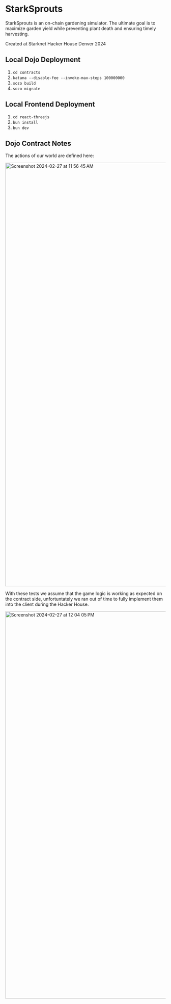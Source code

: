 # StarkSprouts

StarkSprouts is an on-chain gardening simulator. The ultimate goal is to maximize garden yield while preventing plant death and ensuring timely harvesting.

Created at Starknet Hacker House Denver 2024


## Local Dojo Deployment 

1. ``` cd contracts ```
2. ``` katana --disable-fee --invoke-max-steps 100000000 ```
3. ``` sozo build ```
4. ``` sozo migrate ```

## Local Frontend Deployment 

1. ``` cd react-threejs ```
2. ``` bun install ```
3. ``` bun dev ```

## Dojo Contract Notes 

The actions of our world are defined here:

<img width="1329" alt="Screenshot 2024-02-27 at 11 56 45 AM" src="https://github.com/StarkSprouts/StarkSprouts/assets/96356887/81f46aeb-e9d4-4310-aa24-a8e3f49881f3">

With these tests we assume that the game logic is working as expected on the contract side, unfortuntately we ran out of time to fully implement them into the client during the Hacker House. 

<img width="1215" alt="Screenshot 2024-02-27 at 12 04 05 PM" src="https://github.com/StarkSprouts/StarkSprouts/assets/96356887/9864db83-3528-4211-863a-a8ac80490841">



   
